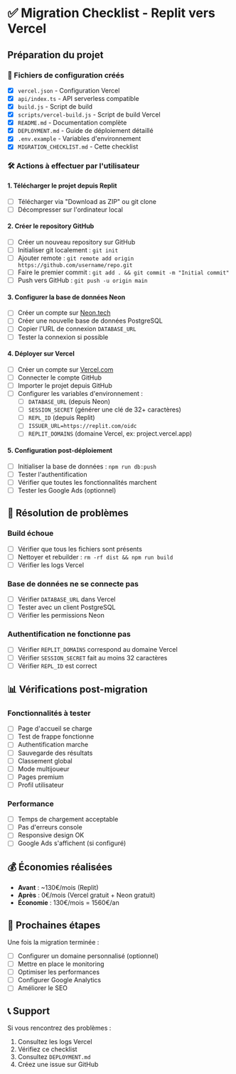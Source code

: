 # ✅ Migration Checklist - Replit vers Vercel

## Préparation du projet

### 📁 Fichiers de configuration créés
- [x] `vercel.json` - Configuration Vercel
- [x] `api/index.ts` - API serverless compatible
- [x] `build.js` - Script de build
- [x] `scripts/vercel-build.js` - Script de build Vercel
- [x] `README.md` - Documentation complète
- [x] `DEPLOYMENT.md` - Guide de déploiement détaillé
- [x] `.env.example` - Variables d'environnement
- [x] `MIGRATION_CHECKLIST.md` - Cette checklist

### 🛠️ Actions à effectuer par l'utilisateur

#### 1. Télécharger le projet depuis Replit
- [ ] Télécharger via "Download as ZIP" ou git clone
- [ ] Décompresser sur l'ordinateur local

#### 2. Créer le repository GitHub
- [ ] Créer un nouveau repository sur GitHub
- [ ] Initialiser git localement : `git init`
- [ ] Ajouter remote : `git remote add origin https://github.com/username/repo.git`
- [ ] Faire le premier commit : `git add . && git commit -m "Initial commit"`
- [ ] Push vers GitHub : `git push -u origin main`

#### 3. Configurer la base de données Neon
- [ ] Créer un compte sur [Neon.tech](https://neon.tech)
- [ ] Créer une nouvelle base de données PostgreSQL
- [ ] Copier l'URL de connexion `DATABASE_URL`
- [ ] Tester la connexion si possible

#### 4. Déployer sur Vercel
- [ ] Créer un compte sur [Vercel.com](https://vercel.com)
- [ ] Connecter le compte GitHub
- [ ] Importer le projet depuis GitHub
- [ ] Configurer les variables d'environnement :
  - [ ] `DATABASE_URL` (depuis Neon)
  - [ ] `SESSION_SECRET` (générer une clé de 32+ caractères)
  - [ ] `REPL_ID` (depuis Replit)
  - [ ] `ISSUER_URL=https://replit.com/oidc`
  - [ ] `REPLIT_DOMAINS` (domaine Vercel, ex: project.vercel.app)

#### 5. Configuration post-déploiement
- [ ] Initialiser la base de données : `npm run db:push`
- [ ] Tester l'authentification
- [ ] Vérifier que toutes les fonctionnalités marchent
- [ ] Tester les Google Ads (optionnel)

## 🔧 Résolution de problèmes

### Build échoue
- [ ] Vérifier que tous les fichiers sont présents
- [ ] Nettoyer et rebuilder : `rm -rf dist && npm run build`
- [ ] Vérifier les logs Vercel

### Base de données ne se connecte pas
- [ ] Vérifier `DATABASE_URL` dans Vercel
- [ ] Tester avec un client PostgreSQL
- [ ] Vérifier les permissions Neon

### Authentification ne fonctionne pas
- [ ] Vérifier `REPLIT_DOMAINS` correspond au domaine Vercel
- [ ] Vérifier `SESSION_SECRET` fait au moins 32 caractères
- [ ] Vérifier `REPL_ID` est correct

## 📊 Vérifications post-migration

### Fonctionnalités à tester
- [ ] Page d'accueil se charge
- [ ] Test de frappe fonctionne
- [ ] Authentification marche
- [ ] Sauvegarde des résultats
- [ ] Classement global
- [ ] Mode multijoueur
- [ ] Pages premium
- [ ] Profil utilisateur

### Performance
- [ ] Temps de chargement acceptable
- [ ] Pas d'erreurs console
- [ ] Responsive design OK
- [ ] Google Ads s'affichent (si configuré)

## 💰 Économies réalisées

- **Avant** : ~130€/mois (Replit)
- **Après** : 0€/mois (Vercel gratuit + Neon gratuit)
- **Économie** : 130€/mois = 1560€/an

## 🎯 Prochaines étapes

Une fois la migration terminée :
- [ ] Configurer un domaine personnalisé (optionnel)
- [ ] Mettre en place le monitoring
- [ ] Optimiser les performances
- [ ] Configurer Google Analytics
- [ ] Améliorer le SEO

## 📞 Support

Si vous rencontrez des problèmes :
1. Consultez les logs Vercel
2. Vérifiez ce checklist
3. Consultez `DEPLOYMENT.md`
4. Créez une issue sur GitHub